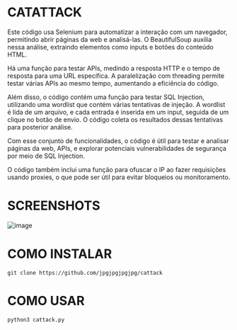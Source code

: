 # CATATTACK

Este código usa Selenium para automatizar a interação com um navegador, permitindo abrir páginas da web e analisá-las. O BeautifulSoup auxilia nessa análise, extraindo elementos como inputs e botões do conteúdo HTML.

Há uma função para testar APIs, medindo a resposta HTTP e o tempo de resposta para uma URL específica. A paralelização com threading permite testar várias APIs ao mesmo tempo, aumentando a eficiência do código.

Além disso, o código contém uma função para testar SQL Injection, utilizando uma wordlist que contém várias tentativas de injeção. A wordlist é lida de um arquivo, e cada entrada é inserida em um input, seguida de um clique no botão de envio. O código coleta os resultados dessas tentativas para posterior análise.

Com esse conjunto de funcionalidades, o código é útil para testar e analisar páginas da web, APIs, e explorar potenciais vulnerabilidades de segurança por meio de SQL Injection.

O código também inclui uma função para ofuscar o IP ao fazer requisições usando proxies, o que pode ser útil para evitar bloqueios ou monitoramento.

# SCREENSHOTS

![image](https://github.com/jpgjpgjpgjpg/cattack/assets/163206473/206b8e1c-af30-4412-987e-ef75a2926fa3)

# COMO INSTALAR

`git clone https://github.com/jpgjpgjpgjpg/cattack`

# COMO USAR

`python3 cattack.py`
